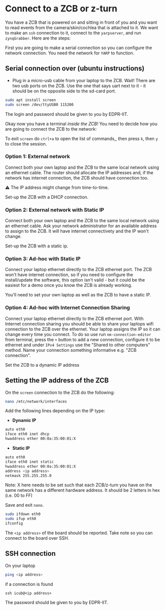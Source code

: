 # Connect to a ZCB or z-turn

You have a ZCB that is powered on and sitting in front of you and you want to read events from the camera/skin/cochlea that is attached to it. We want to make an `ssh` connection to it, connect to the `yarpserver`, and run `zynqGrabber`. Here are the steps:

First you are going to make a serial connection so you can configure the network connection. You need the network for `YARP` to function.

## Serial connection over (ubuntu instructions)
* Plug in a micro-usb cable from your laptop to the ZCB. Wait! There are two usb ports on the ZCB. Use the one that says uart next to it - it should be on the opposite side to the sd-card port.
```bash
sudo apt install screen
sudo screen /dev/ttyUSB0 115200
```
The login and password should be given to you by EDPR-IIT.

Okay now you have a terminal *inside the ZCB!* You need to decide how you are going to connect the ZCB to the network:

To exit `screen` do `ctrl+a` to open the list of commands,, then press `k`, then `y` to close the session.

### Option 1: External network

Connect both your own laptop and the ZCB to the same local network using an ethernet cable. The router should allocate the IP addresses and, if the network has internet connection, the ZCB should have connection too.

:warning: The IP address might change from time-to-time.

Set-up the ZCB with a DHCP connection.

### Option 2: External network with Static IP

Connect both your own laptop and the ZCB to the same local network using an ethernet cable. Ask your network administrator for an available address to assign to the ZCB. It will have internet connectivety and the IP won't change. 

Set-up the ZCB with a static ip.

### Option 3: Ad-hoc with Static IP

Connect your laptop ethernet directly to the ZCB ethernet port.  The ZCB won't have internet connection, so if you need to configure the install/update the software, this option isn't valid - but it could be the easiest for a demo once you know the ZCB is already working. 

You'll need to set your own laptop as well as the ZCB to have a static IP.

### Option 4: Ad-hoc with Internet Connection Sharing

Connect your laptop ethernet directly to the ZCB ethernet port. With Internet connection sharing you should be able to share your laptops wifi connection to the ZCB over the ethernet. Your laptop assigns the IP so it can change every time you connect. To do so use run `nm-connection-editor` from terminal, press the `+` button to add a new connection, configure it to be ethernet and under `IPv4 Settings` use the "Shared to other computers" method. Name your connection something informative e.g. "ZCB connection". 

Set the ZCB to a dynamic IP address

## Setting the IP address of the ZCB

On the `screen` connection to the ZCB do the following:
```bash
nano /etc/network/interfaces
```
Add the following lines depending on the IP type:
- **Dynamic IP**
```bash
auto eth0
iface eth0 inet dhcp
hwaddress ether 00:0a:35:00:01:X
```
- **Static IP**
```bash
auto eth0
iface eth0 inet static
hwaddress ether 00:0a:35:00:01:X
address <ip address>
netmask 255.255.255.0
```

Note: X here needs to be set such that each ZCB/z-turn you have on the same network has a different hardware address. It should be 2 letters in hex (i.e. 00 to FF)

Save and exit `nano`.

```bash
sudo ifdown eth0
sudo ifup eth0
ifconfig
```

The `<ip address>` of the board should be reported. Take note so you can connect to the board over SSH.

## SSH connection

On your laptop
```bash
ping <ip address>
```
if a connection is found
```
ssh icub@<ip address>
```
The password should be given to you by EDPR-IIT.
